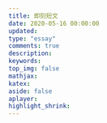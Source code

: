 ```yaml
---
title: 即刻短文
date: 2020-05-16 00:00:00
updated:
type: "essay"
comments: true
description:
keywords:
top_img: false
mathjax:
katex:
aside: false
aplayer:
highlight_shrink:
---
```

